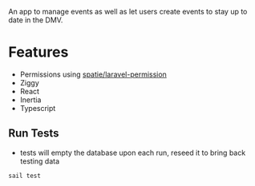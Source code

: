 
An app to manage events as well as let users create events to stay up to date in the DMV.

# Features 
- Permissions using [spatie/laravel-permission](https://github.com/spatie/laravel-permission)
- Ziggy
- React
- Inertia
- Typescript





## Run Tests
- tests will empty the database upon each run, reseed it to bring back testing data
```shell
sail test
```
